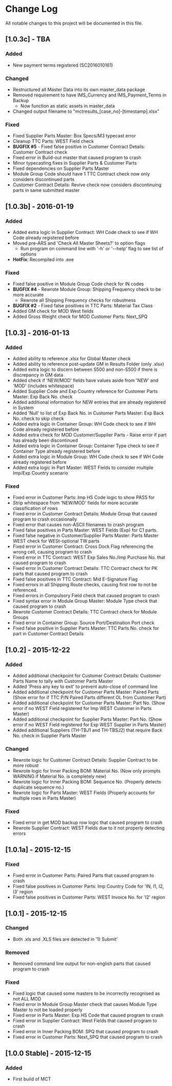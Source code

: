 # Change Log
All notable changes to this project will be documented in this file.

## [1.0.3c] - TBA
### Added
- New payment terms registered (SC2016010161)

### Changed
- Restructured all Master Data into its own master_data package
- Removed requirement to have IMS_Currency and IMS_Payment_Terms in Backup
    - Now function as static assets in master_data
- Changed output filename to "mctresults_[case_no]-[timestamp].xlsx"

### Fixed
- Fixed Supplier Parts Master: Box Specs/M3 typecast error
- Cleanup TTC Parts: WEST Field check
- **BUGFIX #5** - Fixed false positive in Customer Contract Details: Customer Contract check
- Fixed error in Build-out master that caused program to crash
- Minor typecasting fixes in Supplier Parts & Customer Parts
- Fixed dependencies on Supplier Parts Master
- Module Group Code should have 1 TTC Contract check now only considers discontinued parts
- Customer Contract Details: Revive check now considers discontinuing parts in same submitted master

## [1.0.3b] - 2016-01-19
### Added
- Added extra logic in Supplier Contract: WH Code check to see if WH Code already registered before
- Moved pre-ARS and 'Check All Master Sheets?' to option flags
    - Run program on command line with '-h' or '--help' flag to see list of options
- **HotFix**: Recompiled into .exe

### Fixed
- Fixed false positive in Module Group Code check for IN codes
- **BUGFIX #4** - Rewrote Module Group: Shipping Frequency check to be more accurate
    - Rewrote all Shipping Frequency checks for robustness
- **BUGFIX #2** - Fixed false positives in TTC Parts: Material Tax Class
- Added GM check for MOD West fields
- Added Gross Weight check for MOD Customer Parts: Next_SPQ

## [1.0.3] - 2016-01-13
### Added
- Added ability to reference .xlsx for Global Master check
- Added ability to reference post-update GM in Results Folder (only .xlsx)
- Added extra logic to discern between S500 and non-S500 if there is discrepancy in GM data
- Added check if 'NEW/MOD' fields have values aside from 'NEW' and 'MOD' (includes whitespace)
- Added Supplier Code and Exp Country reference for Customer Parts Master: Exp Back No. check
- Added additional information for NEW entries that are already registered in System
- Added 'Null' to list of Exp Back No. in Customer Parts Master: Exp Back No. check to skip check
- Added extra logic in Container Group: WH Code check to see if WH Code already registered before
- Added extra check for MOD Customer/Supplier Parts - Raise error if part has already been discontinued
- Added extra logic in Container Group: Container Type check to see if Container Type already registered before
- Added extra logic in Module Group: WH Code check to see if WH Code already registered before
- Added extra logic in Part Master: WEST Fields to consider multiple Imp/Exp Country scenario

### Fixed
- Fixed error in Customer Parts: Imp HS Code logic to show PASS for <same as exp>
- Strip whitespace from 'NEW/MOD' fields for more accurate classification of rows
- Fixed error in Customer Contract Details: Module Group that caused program to crash occasionally
- Fixed error that causes non-ASCII filenames to crash program
- Fixed false positives in Parts Master: WEST Fields (Exp) for C1 parts.
- Fixed false negative in Customer/Supplier Parts Master: Parts Master WEST check for WESt-optional TW parts
- Fixed error in Customer Contract: Cross Dock Flag referencing the wrong cell, causing program to crash
- Fixed error in TTC Contract: WEST Exp Sales No./Imp Purchase No. that caused program to crash
- Fixed error in Customer Contract Details: TTC Contract check for PK parts that caused program to crash
- Fixed false positives in TTC Contract: Mid E-Signature Flag
- Fixed errors in all Shipping Route checks, causing first row to not be referenced.
- Fixed errors in Compulsory Field check that caused program to crash
- Fixed syntax error in Module Group Master: Module Type check that caused program to crash
- Rewrote Customer Contract Details: TTC Contract check for Module Groups
- Fixed error in Container Group: Source Port/Destination Port check
- Fixed false positive in Supplier Parts Master: TTC Parts No. check for part in Customer Contract Details

## [1.0.2] - 2015-12-22
### Added
- Added additional checkpoint for Customer Contract Details: Customer Parts Name to tally with Customer Parts Master
- Added 'Press any key to exit' to prevent auto-close of command line
- Added additional checkpoint for Customer Parts Master: Paired Parts (Show error for if TTC P/N Paired Parts different OL from Customer Part)
- Added additional checkpoint for Customer Parts Master: Part No. (Show error if no WEST Field registered for Imp WEST Customer in Parts Master)
- Added additional checkpoint for Supplier Parts Master: Part No. (Show error if no WEST Field registered for Exp WEST Supplier in Parts Master)
- Added additional Suppliers (TH-TBJ1 and TH-TBSJ2) that require Back No. check in Supplier Parts Master

### Changed
- Rewrote logic for Customer Contract Details: Supplier Contract to be more robust
- Rewrote logic for Inner Packing BOM: Material No. (Now only prompts WARNING if Material No. is completely new)
- Rewrote logic for Inner Packing BOM: Sequence No. (Properly detects duplicate sequence no.)
- Rewrote logic for Parts Master: WEST Fields (Properly accounts for multiple rows in Parts Master)

### Fixed
- Fixed error in get MOD backup row logic that caused program to crash
- Rewrote Supplier Contract: WEST Fields due to it not properly detecting errors

## [1.0.1a] - 2015-12-15
### Fixed
- Fixed error in Customer Parts: Paired Parts that caused program to crash
- Fixed false positives in Customer Parts: Imp Country Code for 'IN, I1, I2, I3' region
- Fixed false positives in Customer Parts: WEST Invoice No. for 'I2' region

## [1.0.1] - 2015-12-15
### Changed
- Both .xls and .XLS files are detected in '1) Submit'

### Removed
- Removed command line output for non-english parts that caused program to crash

### Fixed
- Fixed logic that caused some masters to be incorrectly recognised as not ALL MOD
- Fixed error in Module Group Master check that causes Module Type Master to not be loaded properly
- Fixed error in Parts Master: Exp HS Code that caused program to crash
- Fixed error in Supplier Contract: West Fields that caused program to crash
- Fixed error in Inner Packing BOM: SPQ that caused program to crash
- Fixed error in Customer Parts: Next_SPQ that caused program to crash

## [1.0.0 Stable] - 2015-12-15
### Added
- First build of MCT
